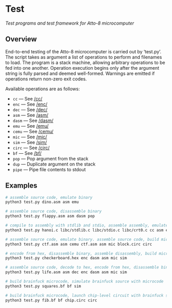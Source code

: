 # Test

_Test programs and test framework for Atto-8 microcomputer_

## Overview

End-to-end testing of the Atto-8 microcomputer is carried out by ‘test.py’. The script takes as argument a list of operations to perform and filenames to load. The program is a stack machine, allowing arbitrary operations to be fed into one another. Operation execution begins only after the argument string is fully parsed and deemed well-formed. Warnings are emitted if operations return non-zero exit codes.

Available operations are as follows:

- `cc` — See [/cc/](../cc/)
- `enc` — See [/enc/](../enc/)
- `dec` — See [/dec/](../dec/)
- `asm` — See [/asm/](../asm/)
- `dasm` — See [/dasm/](../dasm/)
- `emu` — See [/emu/](../emu/)
- `cemu` — See [/cemu/](../cemu/)
- `mic` — See [/mic/](../mic/)
- `sim` — See [/sim/](../sim/)
- `circ` — See [/circ/](../circ/)
- `bf` — See [/bf/](../bf/)
- `pop` — Pop argument from the stack
- `dup` — Duplicate argument on the stack
- `pipe` — Pipe file contents to stdout

## Examples

```bash
# assemble source code, emulate binary
python3 test.py dino.asm asm emu

# assemble source code, disassemble binary
python3 test.py flappy.asm asm dasm pop

# compile to assembly with stdlib and stdio, assemble assembly, emulate binary
python3 test.py hanoi.c libc/stdlib.c libc/stdio.c libc/crt0.c cc asm emu

# assemble source code, emulate binary. assemble source code, build microcode, launch block-level circuit with binary and microcode
python3 test.py ctf.asm asm cemu ctf.asm asm mic block.circ circ

# encode from hex, disassemble binary, assemble disassembly, build microcode, simulate resulting binary with microcode
python3 test.py checkerboard.hex enc dasm asm mic sim

# assemble source code, decode to hex, encode from hex, disassemble binary, assemble disassembly, build microcode, simulate resulting binary with microcode
python3 test.py life.asm asm dec enc dasm asm mic sim

# build brainfuck microcode, simulate brainfuck source with microcode
python3 test.py squares.bf bf sim

# build brainfuck microcode, launch chip-level circuit with brainfuck source and microcode
python3 test.py fib.bf bf chip.circ circ
```
